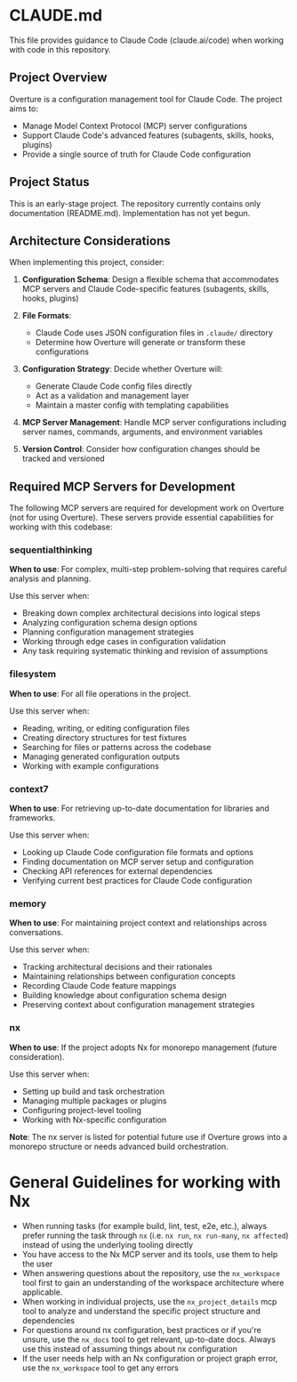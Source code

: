 # CLAUDE.md

This file provides guidance to Claude Code (claude.ai/code) when working with code in this repository.

## Project Overview

Overture is a configuration management tool for Claude Code. The project aims to:

- Manage Model Context Protocol (MCP) server configurations
- Support Claude Code's advanced features (subagents, skills, hooks, plugins)
- Provide a single source of truth for Claude Code configuration

## Project Status

This is an early-stage project. The repository currently contains only documentation (README.md). Implementation has not yet begun.

## Architecture Considerations

When implementing this project, consider:

1. **Configuration Schema**: Design a flexible schema that accommodates MCP servers and Claude Code-specific features (subagents, skills, hooks, plugins)

2. **File Formats**:
   - Claude Code uses JSON configuration files in `.claude/` directory
   - Determine how Overture will generate or transform these configurations

3. **Configuration Strategy**: Decide whether Overture will:
   - Generate Claude Code config files directly
   - Act as a validation and management layer
   - Maintain a master config with templating capabilities

4. **MCP Server Management**: Handle MCP server configurations including server names, commands, arguments, and environment variables

5. **Version Control**: Consider how configuration changes should be tracked and versioned

## Required MCP Servers for Development

The following MCP servers are required for development work on Overture (not for using Overture). These servers provide essential capabilities for working with this codebase:

### sequentialthinking
**When to use**: For complex, multi-step problem-solving that requires careful analysis and planning.

Use this server when:
- Breaking down complex architectural decisions into logical steps
- Analyzing configuration schema design options
- Planning configuration management strategies
- Working through edge cases in configuration validation
- Any task requiring systematic thinking and revision of assumptions

### filesystem
**When to use**: For all file operations in the project.

Use this server when:
- Reading, writing, or editing configuration files
- Creating directory structures for test fixtures
- Searching for files or patterns across the codebase
- Managing generated configuration outputs
- Working with example configurations

### context7
**When to use**: For retrieving up-to-date documentation for libraries and frameworks.

Use this server when:
- Looking up Claude Code configuration file formats and options
- Finding documentation on MCP server setup and configuration
- Checking API references for external dependencies
- Verifying current best practices for Claude Code configuration

### memory
**When to use**: For maintaining project context and relationships across conversations.

Use this server when:
- Tracking architectural decisions and their rationales
- Maintaining relationships between configuration concepts
- Recording Claude Code feature mappings
- Building knowledge about configuration schema design
- Preserving context about configuration management strategies

### nx
**When to use**: If the project adopts Nx for monorepo management (future consideration).

Use this server when:
- Setting up build and task orchestration
- Managing multiple packages or plugins
- Configuring project-level tooling
- Working with Nx-specific configuration

**Note**: The nx server is listed for potential future use if Overture grows into a monorepo structure or needs advanced build orchestration.

<!-- nx configuration start-->
<!-- Leave the start & end comments to automatically receive updates. -->

# General Guidelines for working with Nx

- When running tasks (for example build, lint, test, e2e, etc.), always prefer running the task through `nx` (i.e. `nx run`, `nx run-many`, `nx affected`) instead of using the underlying tooling directly
- You have access to the Nx MCP server and its tools, use them to help the user
- When answering questions about the repository, use the `nx_workspace` tool first to gain an understanding of the workspace architecture where applicable.
- When working in individual projects, use the `nx_project_details` mcp tool to analyze and understand the specific project structure and dependencies
- For questions around nx configuration, best practices or if you're unsure, use the `nx_docs` tool to get relevant, up-to-date docs. Always use this instead of assuming things about nx configuration
- If the user needs help with an Nx configuration or project graph error, use the `nx_workspace` tool to get any errors


<!-- nx configuration end-->